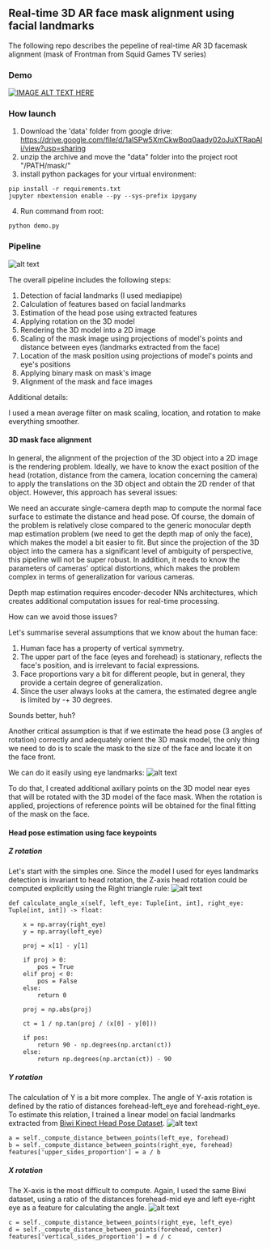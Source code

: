 ## Real-time 3D AR face mask alignment using facial landmarks
The following repo describes the pepeline of real-time AR 3D facemask alignment (mask of Frontman from Squid Games TV series)
### Demo
[![IMAGE ALT TEXT HERE](https://github.com/DmitriiShubin/3d_mask/blob/main/src/preview.png)](https://youtu.be/Fda6uE5K8r0)

### How launch

1. Download the 'data' folder from google drive: https://drive.google.com/file/d/1alSPw5XmCkwBpq0aady02oJuXTRapAIi/view?usp=sharing
2. unzip the archive and move the "data" folder into the project root "/PATH/mask/"
3. install python packages for your virtual environment:
```
pip install -r requirements.txt
jupyter nbextension enable --py --sys-prefix ipygany
```
4. Run command from root:
```
python demo.py
```

### Pipeline
![alt text](https://github.com/DmitriiShubin/3d_mask/blob/main/src/pipeline.jpg)


The overall pipeline includes the following steps:

1. Detection of facial landmarks (I used mediapipe)
2. Calculation of features based on facial landmarks
3. Estimation of the head pose using extracted features
4. Applying rotation on the 3D model
5. Rendering the 3D model into a 2D image
6. Scaling of the mask image using projections of model's points and distance between eyes (landmarks extracted from the face)
7. Location of the mask position using projections of model's points and eye's positions
8. Applying binary mask on mask's image
9. Alignment of the mask and face images

Additional details:

I used a mean average filter on mask scaling, location, and rotation to make everything smoother.

#### 3D mask face alignment

In general, the alignment of the projection of the 3D object into a 2D image is the rendering problem. Ideally, we have to know the exact position of the head (rotation, distance from the camera, location concerning the camera) to apply the translations on the 3D object and obtain the 2D render of that object. However, this approach has several issues:

We need an accurate single-camera depth map to compute the normal face surface to estimate the distance and head pose. Of course, the domain of the problem is relatively close compared to the generic monocular depth map estimation problem (we need to get the depth map of only the face), which makes the model a bit easier to fit. But since the projection of the 3D object into the camera has a significant level of ambiguity of perspective, this pipeline will not be super robust. In addition, it needs to know the parameters of cameras' optical distortions, which makes the problem complex in terms of generalization for various cameras.

Depth map estimation requires encoder-decoder NNs architectures, which creates additional computation issues for real-time processing.

How can we avoid those issues?

Let's summarise several assumptions that we know about the human face:

1. Human face has a property of vertical symmetry.
2. The upper part of the face (eyes and forehead) is stationary, reflects the face's position, and is irrelevant to facial expressions.
3. Face proportions vary a bit for different people, but in general, they provide a certain degree of generalization.
4. Since the user always looks at the camera, the estimated degree angle is limited by -+ 30 degrees.

Sounds better, huh?

Another critical assumption is that if we estimate the head pose (3 angles of rotation) correctly and adequately orient the 3D mask model, the only thing we need to do is to scale the mask to the size of the face and locate it on the face front.

We can do it easily using eye landmarks: 
![alt text](https://github.com/DmitriiShubin/3d_mask/blob/main/src/landmarks.jpg)

To do that, I created additional axillary points on the 3D model near eyes that will be rotated with the 3D model of the face mask. When the rotation is applied, projections of reference points will be obtained for the final fitting of the mask on the face.


#### Head pose estimation using face keypoints

##### Z rotation
Let's start with the simples one. Since the model I used for eyes landmarks detection is invariant to head rotation, the Z-axis head rotation could be computed explicitly using the Right triangle rule:
![alt text](https://github.com/DmitriiShubin/3d_mask/blob/main/src/z_rotation.jpg)

```
def calculate_angle_x(self, left_eye: Tuple[int, int], right_eye: Tuple[int, int]) -> float:

    x = np.array(right_eye)
    y = np.array(left_eye)

    proj = x[1] - y[1]

    if proj > 0:
        pos = True
    elif proj < 0:
        pos = False
    else:
        return 0

    proj = np.abs(proj)

    ct = 1 / np.tan(proj / (x[0] - y[0]))

    if pos:
        return 90 - np.degrees(np.arctan(ct))
    else:
        return np.degrees(np.arctan(ct)) - 90
```

##### Y rotation
The calculation of Y is a bit more complex. The angle of Y-axis rotation is defined by the ratio of distances forehead-left_eye and forehead-right_eye. To estimate this relation, I trained a linear model on facial landmarks extracted from [Biwi Kinect Head Pose Dataset](https://www.kaggle.com/kmader/biwi-kinect-head-pose-database).
![alt text](https://github.com/DmitriiShubin/3d_mask/blob/main/src/y_rotation.jpg)

```
a = self._compute_distance_between_points(left_eye, forehead)
b = self._compute_distance_between_points(right_eye, forehead)
features['upper_sides_proportion'] = a / b
```

##### X rotation
The X-axis is the most difficult to compute. Again, I used the same Biwi dataset, using a ratio of the distances forehead-mid eye and left eye-right eye as a feature for calculating the angle.
![alt text](https://github.com/DmitriiShubin/3d_mask/blob/main/src/x_rotation.jpg)

```
c = self._compute_distance_between_points(right_eye, left_eye)
d = self._compute_distance_between_points(forehead, center)
features['vertical_sides_proportion'] = d / c
```